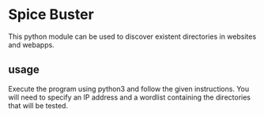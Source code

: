 # Spice Buster
This python module can be used to discover existent directories in websites and webapps. 

## usage
Execute the program using python3 and follow the given instructions. You will need to specify an IP address and a wordlist containing the directories that will be tested.
